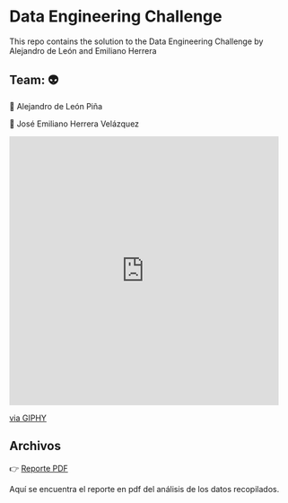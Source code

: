# Data Engineering Challenge

This repo contains the solution to the Data Engineering Challenge by Alejandro de León and Emiliano Herrera

## Team: :alien:

:space_invader: Alejandro de León Piña

:space_invader: José Emiliano Herrera Velázquez

<iframe src="https://giphy.com/embed/JWuBH9rCO2uZuHBFpm" width="480" height="480" frameBorder="0" class="giphy-embed" allowFullScreen></iframe><p><a href="https://giphy.com/gifs/Giflytics-JWuBH9rCO2uZuHBFpm">via GIPHY</a></p>

## Archivos

:point_right: [Reporte PDF](https://github.com/emilianolel/Proyecto_BEDU_Equipo_5/blob/main/Reporte/Diabetes.pdf)

Aquí se encuentra el reporte en pdf del análisis de los datos recopilados.

